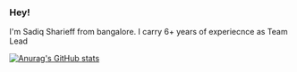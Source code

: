 ### Hey!

I'm Sadiq Sharieff from bangalore. I carry 6+ years of experiecnce as Team Lead

[![Anurag's GitHub stats](https://github-readme-stats.vercel.app/api?username=anuraghazra)](https://github.com/anuraghazra/github-readme-stats)
